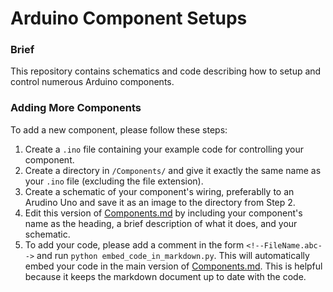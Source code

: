 # Arduino Component Setups

### Brief

This repository contains schematics and code describing how to setup and control numerous Arduino components.

### Adding More Components

To add a new component, please follow these steps:

1. Create a ```.ino``` file containing your example code for controlling your component.
2. Create a directory in ```/Components/``` and give it exactly the same name as your ```.ino``` file (excluding the file extension).
3. Create a schematic of your component's wiring, preferablly to an Arudino Uno and save it as an image to the directory from Step 2.
4. Edit this version of [Components.md](https://github.com/Daniel-Ian-Robinson/Arduino_Component_Setups/blob/main/Markdown_Code_Embedder/Components.md) by including your component's name as the heading, a brief description of what it does, and your schematic.
5. To add your code, please add a comment in the form ```<!--FileName.abc-->``` and run ```python embed_code_in_markdown.py```. This will automatically embed your code in the main version of [Components.md](https://github.com/Daniel-Ian-Robinson/Arduino_Component_Setups/blob/main/Components.md). This is helpful because it keeps the markdown document up to date with the code.
